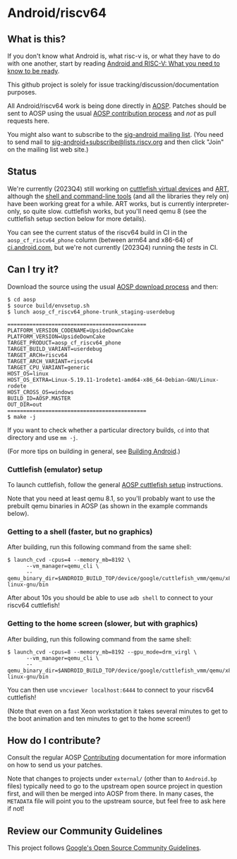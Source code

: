 # Android/riscv64

## What is this?

If you don't know what Android is, what risc-v is, or what they have to do with one another,
start by reading [Android and RISC-V: What you need to know to be ready](https://opensource.googleblog.com/2023/10/android-and-risc-v-what-you-need-to-know.html).

This github project is solely for issue tracking/discussion/documentation
purposes.

All Android/riscv64 work is being done directly in [AOSP](https://source.android.com/).
Patches should be sent to AOSP using the usual
[AOSP contribution process](https://source.android.com/docs/setup/contribute#contribute-to-the-code)
and *not* as pull requests here.

You might also want to subscribe to the
[sig-android mailing list](https://lists.riscv.org/g/sig-android).
(You need to send mail to
[sig-android+subscribe@lists.riscv.org](mailto:sig-android+subscribe@lists.riscv.org)
and then click "Join" on the mailing list web site.)

## Status

We're currently (2023Q4) still working on
[cuttlefish virtual devices](https://source.android.com/docs/setup/create/cuttlefish)
and
[ART](https://source.android.com/docs/core/runtime),
although the
[shell and command-line tools](https://android.googlesource.com/platform/system/core/+/main/shell_and_utilities/README.md)
(and all the libraries they rely on) have been working great for a while.
ART works, but is currently interpreter-only, so quite slow.
cuttlefish works, but you'll need qemu 8 (see the cuttlefish setup section below for more details).

You can see the current status of the
riscv64 build in CI in the `aosp_cf_riscv64_phone` column (between arm64 and x86-64) of
[ci.android.com](https://ci.android.com/builds/branches/aosp-main/grid?), but we're not
currently (2023Q4) running the _tests_ in CI.

## Can I try it?

Download the source using the usual
[AOSP download process](https://source.android.com/docs/setup/download/downloading)
and then:
```
$ cd aosp
$ source build/envsetup.sh
$ lunch aosp_cf_riscv64_phone-trunk_staging-userdebug

============================================
PLATFORM_VERSION_CODENAME=UpsideDownCake
PLATFORM_VERSION=UpsideDownCake
TARGET_PRODUCT=aosp_cf_riscv64_phone
TARGET_BUILD_VARIANT=userdebug
TARGET_ARCH=riscv64
TARGET_ARCH_VARIANT=riscv64
TARGET_CPU_VARIANT=generic
HOST_OS=linux
HOST_OS_EXTRA=Linux-5.19.11-1rodete1-amd64-x86_64-Debian-GNU/Linux-rodete
HOST_CROSS_OS=windows
BUILD_ID=AOSP.MASTER
OUT_DIR=out
============================================
$ make -j
```
If you want to check whether a particular directory builds, `cd` into
that directory and use `mm -j`.

(For more tips on building in general, see
[Building Android](https://source.android.com/docs/setup/build/building).)

### Cuttlefish (emulator) setup

To launch cuttlefish, follow the general
[AOSP cuttlefish setup](https://source.android.com/docs/setup/create/cuttlefish-use)
instructions.

Note that you need at least qemu 8.1, so you'll probably want to use the
prebuilt qemu binaries in AOSP (as shown in the example commands below).

### Getting to a shell (faster, but no graphics)

After building, run this following command from the same shell:
```
$ launch_cvd -cpus=4 --memory_mb=8192 \
      --vm_manager=qemu_cli \
      --qemu_binary_dir=$ANDROID_BUILD_TOP/device/google/cuttlefish_vmm/qemu/x86_64-linux-gnu/bin
```
After about 10s you should be able to use `adb shell` to connect to your riscv64 cuttlefish!

### Getting to the home screen (slower, but with graphics)

After building, run this following command from the same shell:
```
$ launch_cvd -cpus=8 --memory_mb=8192 --gpu_mode=drm_virgl \
      --vm_manager=qemu_cli \
      --qemu_binary_dir=$ANDROID_BUILD_TOP/device/google/cuttlefish_vmm/qemu/x86_64-linux-gnu/bin
```
You can then use `vncviewer localhost:6444` to connect to your riscv64 cuttlefish!

(Note that even on a fast Xeon workstation it takes several minutes to get to
the boot animation and ten minutes to get to the home screen!)

## How do I contribute?

Consult the regular AOSP
[Contributing](https://source.android.com/docs/setup/contribute#contribute-to-the-code)
documentation for more information on how to send us your patches.

Note that changes to projects under `external/` (other than to
`Android.bp` files) typically need to go to the upstream open source
project in question first, and will then be merged into AOSP from
there. In many cases, the `METADATA` file will point you to the
upstream source, but feel free to ask here if not!

## Review our Community Guidelines

This project follows [Google's Open Source Community
Guidelines](https://opensource.google/conduct/).
